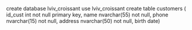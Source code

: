 create database lviv_croissant
use lviv_croissant
create table customers (
  id_cust int not null primary key,
  name nvarchar(55) not null,
  phone nvarchar(15) not null,
  address nvarchar(50) not null,
  birth date)
  
